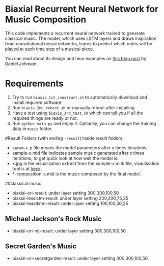 # Biaxial Recurrent Neural Network for Music Composition

This code implements a recurrent neural network trained to generate classical music. The model, which uses LSTM layers and draws inspiration from convolutional neural networks, learns to predict which notes will be played at each time step of a musical piece.

You can read about its design and hear examples on [this blog post](http://www.hexahedria.com/2015/08/03/composing-music-with-recurrent-neural-networks/) by Daniel Johnson. 

# Requirements
1. Try to run `biaxia_1st_construct.sh` to automatically download and install required software
2. Run `biaxia_2nd_reboot.sh` or manually reboot after installing
3. Have a test using `biaxia_3rd_test.sh` which can tell you if all the required things are ready or not.
4. Run `python main.py` and enjoy it. Optianlly, you can change the training data in `music` folder.


#Result Folders (with ending `-result`)
Inside result folders, 
* ``param-x.p`` file means the model parameters after x times iterations.
* sample-x.mid file indicates sample music generated after x times iterations, to get quick look at how well the model is.
* x.jpg is the visualization extract from the sample-x.midi file, visaulization tool is at [here](http://qiao.github.io/euphony) .
* *-composition-x.mid is the music composed by the final model.


##classical music 
* biaxial-ori-result: under layer setting 300,300,100,50
* biaxial-lesslstm-result: under layer setting 200,200,75,35
* biaxial-leastlstm-result: under layer setting 100,100,50,25

## Michael Jackson's Rock Music
* biaxial-ori-mj-result: under layer setting 300,300,100,50 

## Secret Garden's Music
* biaxial-ori-secretgarden-result: under layer setting 300,300,100,50 

